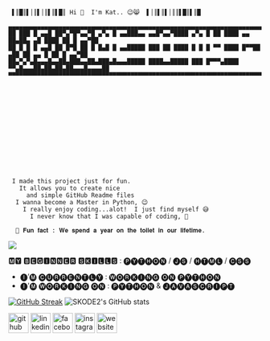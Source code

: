 
<!-- Typing Text -->
<svg viewBox="0 0 240 80" xmlns="http://www.w3.org/2000/svg">

     ▌║█║▌│║▌│║▌║▌█║ Hi 👋  I'm Kat.. 😉😸  ▌│║▌║▌│║║▌█║▌║█

    ▄▄▄▄▄▄▄▄▄▄▄▄▄▄▄▄▄▄▄▄▄▄▄▄▄▄▄▄▄▄▄▄▄▄▄▄▄▄▄▄▄▄▄▄▄▄▄▄▄▄▄▄▄▄▄▄▄▄▄▄▄▄▄▄▄▄▄▄▄▄▄▄▄▄▄▄▄▄▄▄▄▄▄▄▄▄▄▄▄▄▄▄▄
    ██ ███ █ ▄▄█ ██▀▄▀█▀▄▄▀█ ▄▀▄ █ ▄▄███▄▄ ▄▄█▀▄▄▀████ ▄▀▄ █ ██ ████ ▄▄ ██▄██▄ ▄█ ████ ██ █ ▄▄▀██
    ██ █ █ █ ▄▄█ ██ █▀█ ██ █ █▄█ █ ▄▄█████ ███ ██ ████ █ █ █ ▀▀ ████ █▀▀██ ▄██ ██ ▄▄ █ ██ █ ▄▄▀██
    ██▄▀▄▀▄█▄▄▄█▄▄██▄███▄▄██▄███▄█▄▄▄█████ ████▄▄█████ ███ █▀▀▀▄████ ▀▀▄█▄▄▄██▄██▄██▄██▄▄▄█▄▄▄▄██
    ▀▀▀▀▀▀▀▀▀▀▀▀▀▀▀▀▀▀▀▀▀▀▀▀▀▀▀▀▀▀▀▀▀▀▀▀▀▀▀▀▀▀▀▀▀▀▀▀▀▀▀▀▀▀▀▀▀▀▀▀▀▀▀▀▀▀▀▀▀▀▀▀▀▀▀▀▀▀▀▀▀▀▀▀▀▀▀▀▀▀▀▀▀

</svg>

<!-- Typing Text -->
<svg viewBox="0 0 240 80" xmlns="http://www.w3.org/2000/svg">

     I made this project just for fun. 
       It allows you to create nice 
         and simple GitHub Readme files 
      I wanna become a Master in Python, 😉
        I really enjoy coding...alot!  I just find myself 😅
          I never know that I was capable of coding, 🤣
          
      🚽 𝐅𝐮𝐧 𝐟𝐚𝐜𝐭 : 𝐖𝐞 𝐬𝐩𝐞𝐧𝐝 𝐚 𝐲𝐞𝐚𝐫 𝐨𝐧 𝐭𝐡𝐞 𝐭𝐨𝐢𝐥𝐞𝐭 𝐢𝐧 𝐨𝐮𝐫 𝐥𝐢𝐟𝐞𝐭𝐢𝐦𝐞. 
    
</svg>


<p align="left">
  <!-- Typing SVG by DenverCoder1 - https://github.com/DenverCoder1/readme-typing-svg -->
  <a href="https://github.com/DenverCoder1/readme-typing-svg">
    <img src="https://readme-typing-svg.demolab.com/?lines=I%20made%20this%20Projet%20for%20Fun;I'm%20a%20Beginner%20in%20Python;I%20 wanna%20become%20a%20Master%20in%20Python;Always%20learning%20new%20things&font=Fira%20Code&left=true&width=440&height=45&color=f75c7e&vCenter=true&pause=1000&size=22" /></a>
</p>

🅼🆈  🅱🅴🅶🅸🅽🅽🅴🆁  🆂🅺🅸🅻🅻🆂  : 🅟🅨🅣🅗🅞🅝 / 🅙🅢 / 🅗🅣🅜🅛 / 🅒🅢🅢

-  🅘’🅜  🅒🅤🅡🅡🅔🅝🅣🅛🅨 :  🅦🅞🅡🅚🅘🅝🅖 🅞🅝 🅟🅨🅣🅗🅞🅝
-  🅘'🅜  🅦🅞🅡🅚🅘🅝🅖  🅞🅝  : 🅟🅨🅣🅗🅞🅝  &  🅙🅐🅥🅐🅢🅒🅡🅘🅟🅣



[![GitHub Streak](https://streak-stats.demolab.com?user=SKODE2&theme=dark&card_width=350&hide_longest_streak=true)](https://git.io/streak-stats) ![SKODE2's GitHub stats](https://github-readme-stats.vercel.app/api?username=SKODE2&show_icons=true&theme=dark)


  
<!-- Image Banner-->

[<img src='https://cdn.jsdelivr.net/npm/simple-icons@3.0.1/icons/github.svg' alt='github' height='40'>](https://github.com/SKODE2)  [<img src='https://cdn.jsdelivr.net/npm/simple-icons@3.0.1/icons/linkedin.svg' alt='linkedin' height='40'>](https://www.linkedin.com/in/https://www.linkedin.com/in/khathawut-thongmee//)  [<img src='https://cdn.jsdelivr.net/npm/simple-icons@3.0.1/icons/facebook.svg' alt='facebook' height='40'>](https://www.facebook.com/https://www.facebook.com/profile.php?id=100009260654910)  [<img src='https://cdn.jsdelivr.net/npm/simple-icons@3.0.1/icons/instagram.svg' alt='instagram' height='40'>](https://www.instagram.com/skill_captorgraphy/)  [<img src='https://cdn.jsdelivr.net/npm/simple-icons@3.0.1/icons/icloud.svg' alt='website' height='40'>](https://meviler.w3spaces.com/index.html)  


